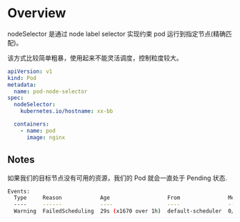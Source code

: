 # Overview

nodeSelector 是通过 node label selector 实现约束 pod 运行到指定节点(精确匹配)。

该方式比较简单粗暴，使用起来不能灵活调度，控制粒度较大。

```yaml
apiVersion: v1
kind: Pod
metadata:
  name: pod-node-selector
spec:
  nodeSelector:
    kubernetes.io/hostname: xx-bb

  containers:
    - name: pod
      image: nginx
```

## Notes

如果我们的目标节点没有可用的资源，我们的 Pod 就会一直处于 Pending 状态.

```bash
Events:
  Type     Reason            Age                  From               Message
  ----     ------            ----                 ----               -------
  Warning  FailedScheduling  29s (x1670 over 1h)  default-scheduler  0/4 nodes are available: 4 node(s) didn't match node selector.
```
